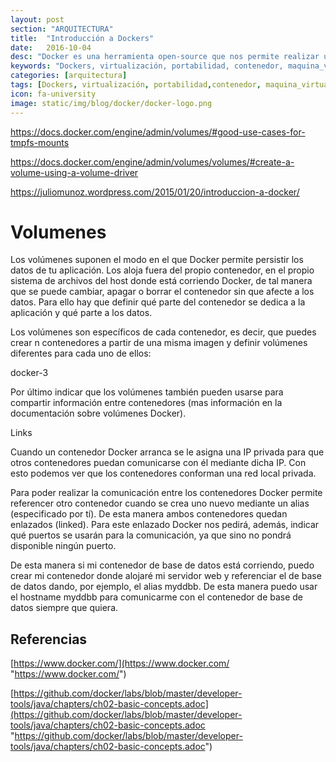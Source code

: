```yaml
---
layout: post
section: "ARQUITECTURA"
title:  "Introducción a Dockers"
date:   2016-10-04
desc: "Docker es una herramienta open-source que nos permite realizar una ‘virtualización ligera’, con la que poder empaquetar entornos y aplicaciones que posteriormente podremos desplegar en cualquier sistema que disponga de esta tecnología. Docker le permite obtener su código probado y desplegado en producción lo más rápido posible"
keywords: "Dockers, virtualización, portabilidad, contenedor, maquina_virtual, integración_continua, DevOps"
categories: [arquitectura]
tags: [Dockers, virtualización, portabilidad,contenedor, maquina_virtual, integración_continua, DevOps]
icon: fa-university
image: static/img/blog/docker/docker-logo.png
---
```


https://docs.docker.com/engine/admin/volumes/#good-use-cases-for-tmpfs-mounts

https://docs.docker.com/engine/admin/volumes/volumes/#create-a-volume-using-a-volume-driver

https://juliomunoz.wordpress.com/2015/01/20/introduccion-a-docker/

# Volumenes #

Los volúmenes suponen el modo en el que Docker permite persistir los datos de tu aplicación. Los aloja fuera del propio contenedor, en el propio sistema de archivos del host donde está corriendo Docker, de tal manera que se puede cambiar, apagar o borrar el contenedor sin que afecte a los datos. Para ello hay que definir qué parte del contenedor se dedica a la aplicación y qué parte a los datos.

Los volúmenes son específicos de cada contenedor, es decir, que puedes crear n contenedores a partir de una misma imagen y definir volúmenes diferentes para cada uno de ellos:

docker-3

 

Por último indicar que los volúmenes también pueden usarse para compartir información entre contenedores (mas información en la documentación sobre volúmenes Docker).


Links

Cuando un contenedor Docker arranca se le asigna una IP privada para que otros contenedores puedan comunicarse con él mediante dicha IP. Con esto podemos ver que los contenedores conforman una red local privada.

Para poder realizar la comunicación entre los contenedores Docker permite referencer otro contenedor cuando se crea uno nuevo mediante un alias (especificado por tí). De esta manera ambos contenedores quedan enlazados (linked). Para este enlazado Docker nos pedirá, además, indicar qué puertos se usarán para la comunicación, ya que sino no pondrá disponible ningún puerto.

De esta manera si mi contenedor de base de datos está corriendo, puedo crear mi contenedor donde alojaré mi servidor web y referenciar el de base de datos dando, por ejemplo, el alias myddbb. De esta manera puedo usar el hostname myddbb para comunicarme con el contenedor de base de datos siempre que quiera.

## Referencias ##

[https://www.docker.com/](https://www.docker.com/ "https://www.docker.com/")

[https://github.com/docker/labs/blob/master/developer-tools/java/chapters/ch02-basic-concepts.adoc](https://github.com/docker/labs/blob/master/developer-tools/java/chapters/ch02-basic-concepts.adoc "https://github.com/docker/labs/blob/master/developer-tools/java/chapters/ch02-basic-concepts.adoc")